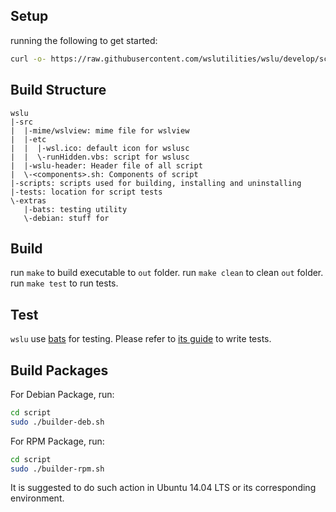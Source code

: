## Setup

running the following to get started:

```bash
curl -o- https://raw.githubusercontent.com/wslutilities/wslu/develop/scripts/install.sh | bash
```

## Build Structure

```
wslu
|-src
|  |-mime/wslview: mime file for wslview
|  |-etc
|  |  |-wsl.ico: default icon for wslusc
|  |  \-runHidden.vbs: script for wslusc
|  |-wslu-header: Header file of all script
|  \-<components>.sh: Components of script
|-scripts: scripts used for building, installing and uninstalling
|-tests: location for script tests
\-extras
   |-bats: testing utility
   \-debian: stuff for 
```

## Build

run `make` to build executable to `out` folder.
run `make clean` to clean `out` folder.
run `make test` to run tests.

## Test

`wslu` use [bats](https://github.com/bats-core/bats-core) for testing. Please refer to [its guide](https://github.com/bats-core/bats-core#writing-tests) to write tests.

## Build Packages

For Debian Package, run:
```bash
cd script
sudo ./builder-deb.sh
```

For RPM Package, run:
```bash
cd script
sudo ./builder-rpm.sh
```

It is suggested to do such action in Ubuntu 14.04 LTS or its corresponding environment.